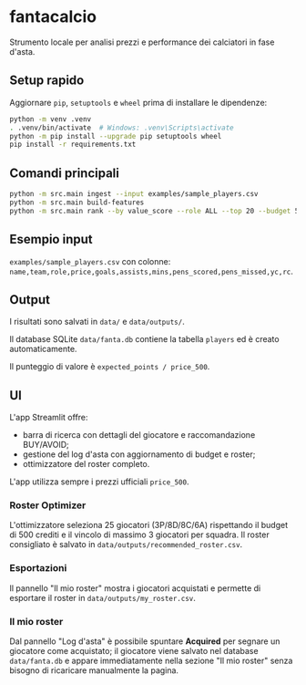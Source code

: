 # fantacalcio

Strumento locale per analisi prezzi e performance dei calciatori in fase d'asta.

## Setup rapido

Aggiornare `pip`, `setuptools` e `wheel` prima di installare le dipendenze:

```bash
python -m venv .venv
. .venv/bin/activate  # Windows: .venv\Scripts\activate
python -m pip install --upgrade pip setuptools wheel
pip install -r requirements.txt
```

## Comandi principali

```bash
python -m src.main ingest --input examples/sample_players.csv
python -m src.main build-features
python -m src.main rank --by value_score --role ALL --top 20 --budget 500
```

## Esempio input

`examples/sample_players.csv` con colonne:
`name,team,role,price,goals,assists,mins,pens_scored,pens_missed,yc,rc`.

## Output

I risultati sono salvati in `data/` e `data/outputs/`.

Il database SQLite `data/fanta.db` contiene la tabella `players` ed è creato automaticamente.

Il punteggio di valore è `expected_points / price_500`.

## UI

L'app Streamlit offre:

- barra di ricerca con dettagli del giocatore e raccomandazione BUY/AVOID;
- gestione del log d'asta con aggiornamento di budget e roster;
- ottimizzatore del roster completo.

L'app utilizza sempre i prezzi ufficiali `price_500`.

### Roster Optimizer

L'ottimizzatore seleziona 25 giocatori (3P/8D/8C/6A) rispettando il budget
di 500 crediti e il vincolo di massimo 3 giocatori per squadra.
Il roster consigliato è salvato in `data/outputs/recommended_roster.csv`.

### Esportazioni

Il pannello "Il mio roster" mostra i giocatori acquistati e permette di
esportare il roster in `data/outputs/my_roster.csv`.

### Il mio roster

Dal pannello "Log d'asta" è possibile spuntare **Acquired** per segnare
un giocatore come acquistato; il giocatore viene salvato nel database
`data/fanta.db` e appare immediatamente nella sezione "Il mio roster"
senza bisogno di ricaricare manualmente la pagina.

